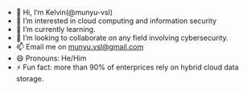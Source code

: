- 👋 Hi, I’m Kelvin(@munyu-vsl)
- 👀 I’m interested in cloud computing and information security
- 🌱 I’m currently learning.
- 💞️ I’m looking to collaborate on any field involving cybersecurity.
- 📫 Email me on munyu.vsl@gmail.com
- 😄 Pronouns: He/Him
- ⚡ Fun fact: more than 90% of enterprices rely on hybrid cloud data storage.

<!---
munyu-vsl/munyu-vsl is a ✨ special ✨ repository because its `README.md` (this file) appears on your GitHub profile.
You can click the Preview link to take a look at your changes.
--->
